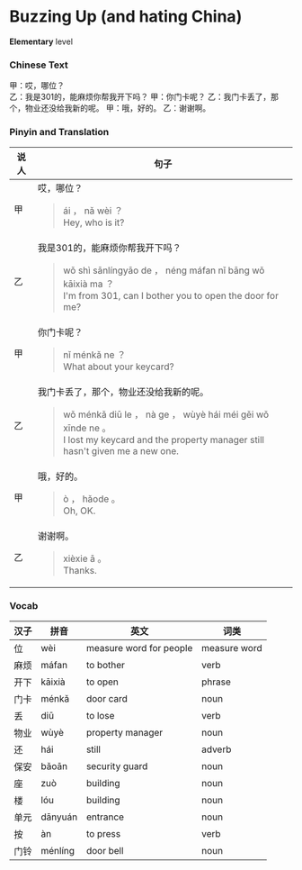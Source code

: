 # Buzzing Up (and hating China)
**Elementary** level
### Chinese Text
甲：哎，哪位？<br />乙：我是301的，能麻烦你帮我开下吗？
甲：你门卡呢？
乙：我门卡丢了，那个，物业还没给我新的呢。
甲：哦，好的。
乙：谢谢啊。

### Pinyin and Translation
|说人|句子|
|----|----|
|甲|哎，哪位？<blockquote>ái ， nǎ wèi ？<br />Hey, who is it?</blockquote>|
|乙|我是301的，能麻烦你帮我开下吗？<blockquote>wǒ shì sānlíngyāo de ， néng máfan nǐ bāng wǒ kāixià ma ？<br />I'm from 301, can I bother you to open the door for me?</blockquote>|
|甲|你门卡呢？<blockquote>nǐ ménkǎ ne ？<br />What about your keycard?</blockquote>|
|乙|我门卡丢了，那个，物业还没给我新的呢。<blockquote>wǒ ménkǎ diū le ， nà ge ， wùyè hái méi gěi wǒ xīnde ne 。<br />I lost my keycard and the property manager still hasn't given me a new one.</blockquote>|
|甲|哦，好的。<blockquote>ò ， hǎode 。<br />Oh, OK.</blockquote>|
|乙|谢谢啊。<blockquote>xièxie ā 。<br />Thanks.</blockquote>|
### Vocab
|汉子|拼音|英文|词类|
|----|----|----|----|
|位|wèi|measure word for people|measure word|
|麻烦|máfan|to bother|verb|
|开下|kāixià|to open|phrase|
|门卡|ménkǎ|door card|noun|
|丢|diū|to lose|verb|
|物业|wùyè|property manager|noun|
|还|hái|still|adverb|
|保安|bǎoān|security guard|noun|
|座|zuò|building|noun|
|楼|lóu|building|noun|
|单元|dānyuán|entrance|noun|
|按|àn|to press|verb|
|门铃|ménlíng|door bell|noun|